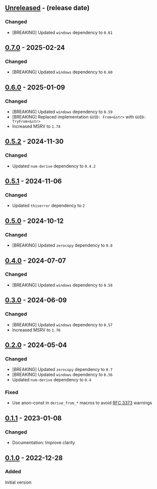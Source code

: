 <!-- next-header -->

## [Unreleased] - (release date)

### Changed

- [BREAKING] Updated `windows` dependency to `0.61`

## [0.7.0] - 2025-02-24

### Changed

- [BREAKING] Updated `windows` dependency to `0.60`

## [0.6.0] - 2025-01-09

### Changed

- [BREAKING] Updated `windows` dependency to `0.59`
- [BREAKING] Replaced implementation `GUID: From<&str>` with `GUID: TryFrom<&str>`
- Increased MSRV to `1.74`

## [0.5.2] - 2024-11-30

### Changed

- Updated `num-derive` dependency to `0.4.2`

## [0.5.1] - 2024-11-06

### Changed

- Updated `thiserror` dependency to `2`

## [0.5.0] - 2024-10-12

### Changed

- [BREAKING] Updated `zerocopy` dependency to `0.8`

## [0.4.0] - 2024-07-07

### Changed

- [BREAKING] Updated `windows` dependency to `0.58`

## [0.3.0] - 2024-06-09

### Changed

- [BREAKING] Updated `windows` dependency to `0.57`
- Increased MSRV to `1.70`

## [0.2.0] - 2024-05-04

### Changed

- [BREAKING] Updated `zerocopy` dependency to `0.7`
- [BREAKING] Updated `windows` dependency to `0.56`
- Updated `num-derive` dependency to `0.4`

### Fixed

- Use anon-const in `derive_from_*` macros to avoid [RFC 3373](https://rust-lang.github.io/rfcs/3373-avoid-nonlocal-definitions-in-fns.html) warnings

## [0.1.1] - 2023-01-08

### Changed

- Documentation: Improve clarity

## [0.1.0] - 2022-12-28

### Added

Initial version

<!-- next-url -->
[Unreleased]: https://github.com/matthias-stemmler/wnf/compare/v0.7.0...HEAD
[0.7.0]: https://github.com/matthias-stemmler/wnf/compare/v0.6.0...v0.7.0
[0.6.0]: https://github.com/matthias-stemmler/wnf/compare/v0.5.2...v0.6.0
[0.5.2]: https://github.com/matthias-stemmler/wnf/compare/v0.5.1...v0.5.2
[0.5.1]: https://github.com/matthias-stemmler/wnf/compare/v0.5.0...v0.5.1
[0.5.0]: https://github.com/matthias-stemmler/wnf/compare/v0.4.0...v0.5.0
[0.4.0]: https://github.com/matthias-stemmler/wnf/compare/v0.3.0...v0.4.0
[0.3.0]: https://github.com/matthias-stemmler/wnf/compare/v0.2.0...v0.3.0
[0.2.0]: https://github.com/matthias-stemmler/wnf/compare/v0.1.1...v0.2.0
[0.1.1]: https://github.com/matthias-stemmler/wnf/compare/v0.1.0...v0.1.1
[0.1.0]: https://github.com/matthias-stemmler/wnf/tree/v0.1.0
